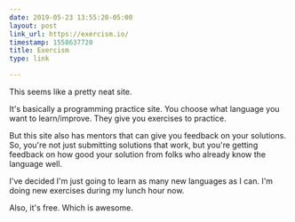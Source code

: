 ```yaml
---
date: 2019-05-23 13:55:20-05:00
layout: post
link_url: https://exercism.io/
timestamp: 1558637720
title: Exercism
type: link

---
```

This seems like a pretty neat site.

It's basically a programming practice site. You choose what language you want to learn/improve. They give you exercises to practice.

But this site also has mentors that can give you feedback on your solutions. So, you're not just submitting solutions that work, but you're getting feedback on how good your solution from folks who already know the language well.

I've decided I'm just going to learn as many new languages as I can. I'm doing new exercises during my lunch hour now.

Also, it's free. Which is awesome.